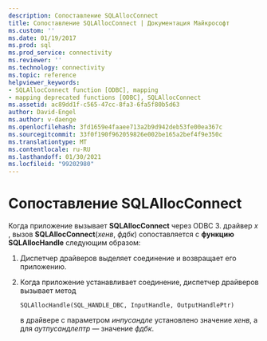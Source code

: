 ```yaml
---
description: Сопоставление SQLAllocConnect
title: Сопоставление SQLAllocConnect | Документация Майкрософт
ms.custom: ''
ms.date: 01/19/2017
ms.prod: sql
ms.prod_service: connectivity
ms.reviewer: ''
ms.technology: connectivity
ms.topic: reference
helpviewer_keywords:
- SQLAllocConnect function [ODBC], mapping
- mapping deprecated functions [ODBC], SQLAllocConnect
ms.assetid: ac89dd1f-c565-47cc-8fa3-6fa5f80b5d63
author: David-Engel
ms.author: v-daenge
ms.openlocfilehash: 3fd1659e4faaee713a2b9d942deb53fe00ea367c
ms.sourcegitcommit: 33f0f190f962059826e002be165a2bef4f9e350c
ms.translationtype: MT
ms.contentlocale: ru-RU
ms.lasthandoff: 01/30/2021
ms.locfileid: "99202980"
---
```

# <a name="sqlallocconnect-mapping"></a>Сопоставление SQLAllocConnect
Когда приложение вызывает **SQLAllocConnect** через ODBC 3. драйвер *x* , вызов **SQLAllocConnect**(*хенв*, *фдбк*) сопоставляется с **функцию SQLAllocHandle** следующим образом:  
  
1.  Диспетчер драйверов выделяет соединение и возвращает его приложению.  
  
2.  Когда приложение устанавливает соединение, диспетчер драйверов вызывает метод  
  
    ```  
    SQLAllocHandle(SQL_HANDLE_DBC, InputHandle, OutputHandlePtr)  
    ```  
  
     в драйвере с параметром *инпусандле* установлено значение *хенв*, а для *аутпусандлептр* — значение *фдбк*.
